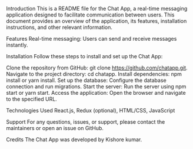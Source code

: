 Introduction
This is a README file for the Chat App, a real-time messaging application designed to facilitate communication between users. This document provides an overview of the application, its features, installation instructions, and other relevant information.

Features
Real-time messaging: Users can send and receive messages instantly.

Installation
Follow these steps to install and set up the Chat App:

Clone the repository from GitHub: git clone https://github.com/chatapp.git.
Navigate to the project directory: cd chatapp.
Install dependencies: npm install or yarn install.
Set up the database: Configure the database connection and run migrations.
Start the server: Run the server using npm start or yarn start.
Access the application: Open the browser and navigate to the specified URL.

Technologies Used
React.js, Redux (optional), HTML/CSS, JavaScript

Support
For any questions, issues, or support, please contact the maintainers or open an issue on GitHub.

Credits
The Chat App was developed by Kishore kumar.
